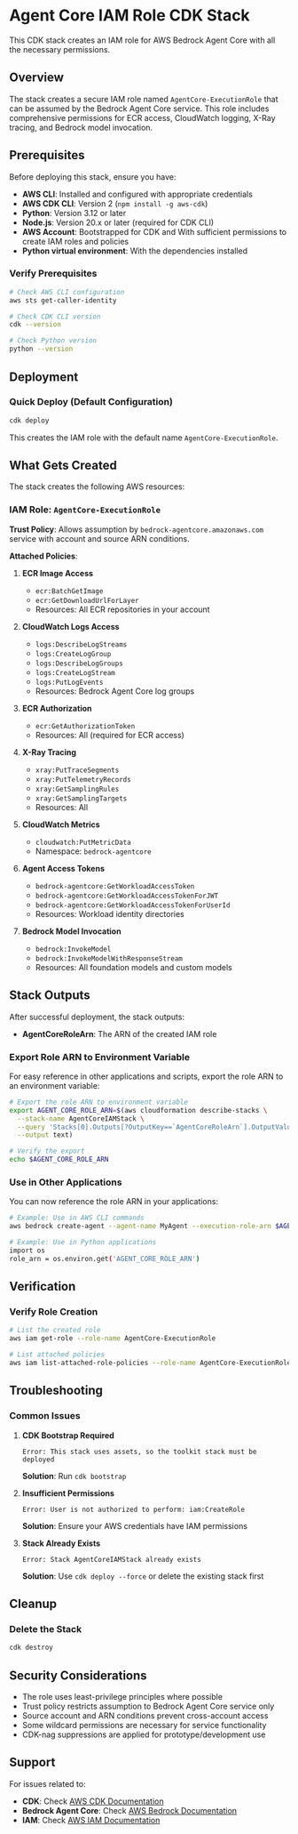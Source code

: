 # Agent Core IAM Role CDK Stack

This CDK stack creates an IAM role for AWS Bedrock Agent Core with all the necessary permissions.

## Overview

The stack creates a secure IAM role named `AgentCore-ExecutionRole` that can be assumed by the Bedrock Agent Core service. This role includes comprehensive permissions for ECR access, CloudWatch logging, X-Ray tracing, and Bedrock model invocation.

## Prerequisites

Before deploying this stack, ensure you have:

- **AWS CLI**: Installed and configured with appropriate credentials
- **AWS CDK CLI**: Version 2 (`npm install -g aws-cdk`)
- **Python**: Version 3.12 or later
- **Node.js**: Version 20.x or later (required for CDK CLI)
- **AWS Account**: Bootstrapped for CDK and With sufficient permissions to create IAM roles and policies
- **Python virtual environment**: With the dependencies installed

### Verify Prerequisites

```bash
# Check AWS CLI configuration
aws sts get-caller-identity

# Check CDK CLI version
cdk --version

# Check Python version
python --version
```

## Deployment

### Quick Deploy (Default Configuration)

```bash
cdk deploy
```

This creates the IAM role with the default name `AgentCore-ExecutionRole`.


## What Gets Created

The stack creates the following AWS resources:

### IAM Role: `AgentCore-ExecutionRole`

**Trust Policy**: Allows assumption by `bedrock-agentcore.amazonaws.com` service with account and source ARN conditions.

**Attached Policies**:

1. **ECR Image Access**
   - `ecr:BatchGetImage`
   - `ecr:GetDownloadUrlForLayer`
   - Resources: All ECR repositories in your account

2. **CloudWatch Logs Access**
   - `logs:DescribeLogStreams`
   - `logs:CreateLogGroup`
   - `logs:DescribeLogGroups`
   - `logs:CreateLogStream`
   - `logs:PutLogEvents`
   - Resources: Bedrock Agent Core log groups

3. **ECR Authorization**
   - `ecr:GetAuthorizationToken`
   - Resources: All (required for ECR access)

4. **X-Ray Tracing**
   - `xray:PutTraceSegments`
   - `xray:PutTelemetryRecords`
   - `xray:GetSamplingRules`
   - `xray:GetSamplingTargets`
   - Resources: All

5. **CloudWatch Metrics**
   - `cloudwatch:PutMetricData`
   - Namespace: `bedrock-agentcore`

6. **Agent Access Tokens**
   - `bedrock-agentcore:GetWorkloadAccessToken`
   - `bedrock-agentcore:GetWorkloadAccessTokenForJWT`
   - `bedrock-agentcore:GetWorkloadAccessTokenForUserId`
   - Resources: Workload identity directories

7. **Bedrock Model Invocation**
   - `bedrock:InvokeModel`
   - `bedrock:InvokeModelWithResponseStream`
   - Resources: All foundation models and custom models

## Stack Outputs

After successful deployment, the stack outputs:

- **AgentCoreRoleArn**: The ARN of the created IAM role

### Export Role ARN to Environment Variable

For easy reference in other applications and scripts, export the role ARN to an environment variable:

```bash
# Export the role ARN to environment variable
export AGENT_CORE_ROLE_ARN=$(aws cloudformation describe-stacks \
  --stack-name AgentCoreIAMStack \
  --query 'Stacks[0].Outputs[?OutputKey==`AgentCoreRoleArn`].OutputValue' \
  --output text)

# Verify the export
echo $AGENT_CORE_ROLE_ARN
```

### Use in Other Applications

You can now reference the role ARN in your applications:

```bash
# Example: Use in AWS CLI commands
aws bedrock create-agent --agent-name MyAgent --execution-role-arn $AGENT_CORE_ROLE_ARN

# Example: Use in Python applications
import os
role_arn = os.environ.get('AGENT_CORE_ROLE_ARN')
```

## Verification

### Verify Role Creation

```bash
# List the created role
aws iam get-role --role-name AgentCore-ExecutionRole

# List attached policies
aws iam list-attached-role-policies --role-name AgentCore-ExecutionRole
```

## Troubleshooting

### Common Issues

1. **CDK Bootstrap Required**
   ```
   Error: This stack uses assets, so the toolkit stack must be deployed
   ```
   **Solution**: Run `cdk bootstrap`

2. **Insufficient Permissions**
   ```
   Error: User is not authorized to perform: iam:CreateRole
   ```
   **Solution**: Ensure your AWS credentials have IAM permissions

3. **Stack Already Exists**
   ```
   Error: Stack AgentCoreIAMStack already exists
   ```
   **Solution**: Use `cdk deploy --force` or delete the existing stack first

## Cleanup

### Delete the Stack

```bash
cdk destroy
```

## Security Considerations

- The role uses least-privilege principles where possible
- Trust policy restricts assumption to Bedrock Agent Core service only
- Source account and ARN conditions prevent cross-account access
- Some wildcard permissions are necessary for service functionality
- CDK-nag suppressions are applied for prototype/development use

## Support

For issues related to:
- **CDK**: Check [AWS CDK Documentation](https://docs.aws.amazon.com/cdk/)
- **Bedrock Agent Core**: Check [AWS Bedrock Documentation](https://docs.aws.amazon.com/bedrock/)
- **IAM**: Check [AWS IAM Documentation](https://docs.aws.amazon.com/iam/)